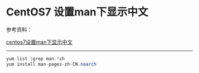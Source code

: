 # CentOS7 设置man下显示中文

参考资料：

[centos7设置man下显示中文](https://blog.csdn.net/caikeng/article/details/120580374)

---

```java
yum list |grep man.*zh
yum install man-pages-zh-CN.noarch
```
